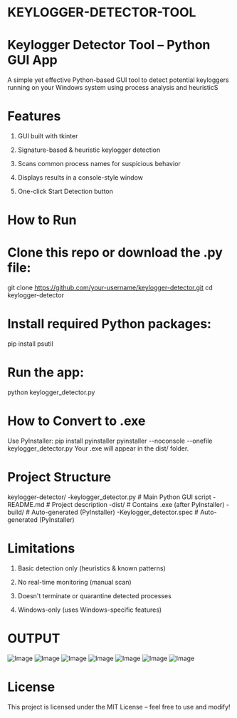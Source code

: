 # KEYLOGGER-DETECTOR-TOOL

# Keylogger Detector Tool – Python GUI App

A simple yet effective Python-based GUI tool to detect potential keyloggers running on your Windows system using process analysis and heuristicS

# Features

1. GUI built with tkinter

2. Signature-based & heuristic keylogger detection

3. Scans common process names for suspicious behavior

4. Displays results in a console-style window

5. One-click Start Detection button

# How to Run 

# Clone this repo or download the .py file:
git clone https://github.com/your-username/keylogger-detector.git
cd keylogger-detector

# Install required Python packages:
pip install psutil

# Run the app:
python keylogger_detector.py

# How to Convert to .exe 
Use PyInstaller:
pip install pyinstaller
pyinstaller --noconsole --onefile keylogger_detector.py
Your .exe will appear in the dist/ folder.

# Project Structure
keylogger-detector/
-keylogger_detector.py       # Main Python GUI script
-README.md                   # Project description
-dist/                       # Contains .exe (after PyInstaller)
-build/                      # Auto-generated (PyInstaller)
-Keylogger_detector.spec     # Auto-generated (PyInstaller)

# Limitations
1. Basic detection only (heuristics & known patterns)

2. No real-time monitoring (manual scan)

3. Doesn't terminate or quarantine detected processes

4. Windows-only (uses Windows-specific features)

# OUTPUT
![Image](https://github.com/user-attachments/assets/35b8b5df-aa0c-4e7b-8e87-d328e56f63ac)
![Image](https://github.com/user-attachments/assets/3b272348-f349-47d0-835b-66544669ff66)
![Image](https://github.com/user-attachments/assets/68df79eb-8e0d-42af-8d71-fb068c101227)
![Image](https://github.com/user-attachments/assets/cce78b6c-0b67-436e-af0a-c772c96846fa)
![Image](https://github.com/user-attachments/assets/b08d4289-3557-4423-9315-8f62a7e84e12)
![Image](https://github.com/user-attachments/assets/74d2cdb9-45b7-4800-8690-1d04f771aacd)
![Image](https://github.com/user-attachments/assets/485afa17-20ff-4564-9a9b-d9368d134dec)

# License
This project is licensed under the MIT License – feel free to use and modify!
